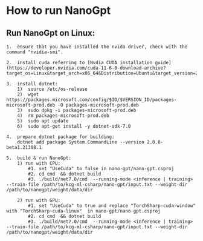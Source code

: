 # How to run NanoGpt
## Run NanoGpt on Linux:
    1.  ensure that you have installed the nvida driver, check with the command "nvidia-smi".

    2.  install cuda referring to [Nvdia CUDA installation guide](https://developer.nvidia.com/cuda-11-6-0-download-archive?target_os=Linux&target_arch=x86_64&Distribution=Ubuntu&target_version=20.04&target_type=deb_local)

    3.  install dotnet:
        1)  source /etc/os-release
        2)  wget https://packages.microsoft.com/config/$ID/$VERSION_ID/packages-microsoft-prod.deb -O packages-microsoft-prod.deb
        3)  sudo dpkg -i packages-microsoft-prod.deb
        4)  rm packages-microsoft-prod.deb
        5)  sudo apt update
        6)  sudo apt-get install -y dotnet-sdk-7.0

    4.  prepare dotnet package for building:
        dotnet add package System.CommandLine --version 2.0.0-beta1.21308.1

    5.  build & run NanoGpt:
        1) run with CPU:
            #1. set "UseCuda" to false in nano-gpt/nano-gpt.csproj
            #2. cd cmd  && dotnet build
            #3. ./build/net7.0/cmd  --running-mode <inference | training> --train-file /path/to/kcg-ml-csharp/nano-gpt/input.txt --weight-dir /path/to/nanogpt/weight/data/dir

        2) run with GPU:
            #1. set "UseCuda" to true and replace "TorchSharp-cuda-window" with "TorchSharp-cuda-linux"  in nano-gpt/nano-gpt.csproj
            #2. cd cmd  && dotnet build
            #3. ./build/net7.0/cmd  --running-mode <inference | training> --train-file /path/to/kcg-ml-csharp/nano-gpt/input.txt --weight-dir /path/to/nanogpt/weight/data/dir